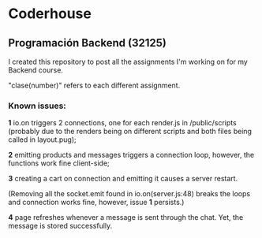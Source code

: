 # Coderhouse
## Programación Backend (32125)

I created this repository to post all the assignments I'm working on for my Backend course.

"clase(number)" refers to each different assignment.

### Known issues:

**1** io.on triggers 2 connections, one for each render.js in /public/scripts (probably due to the renders being on different scripts and both files being called in layout.pug);

**2** emitting products and messages triggers a connection loop, however, the functions work fine client-side;

**3** creating a cart on connection and emitting it causes a server restart.

(Removing all the socket.emit found in io.on(server.js:48) breaks the loops and connection works fine, however, issue **1** persists.)

**4** page refreshes whenever a message is sent through the chat. Yet, the message is stored successfully.